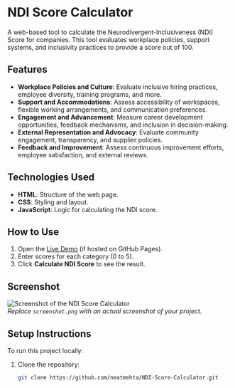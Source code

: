# NDI Score Calculator

A web-based tool to calculate the Neurodivergent-Inclusiveness (NDI) Score for companies. This tool evaluates workplace policies, support systems, and inclusivity practices to provide a score out of 100.

## Features
- **Workplace Policies and Culture**: Evaluate inclusive hiring practices, employee diversity, training programs, and more.
- **Support and Accommodations**: Assess accessibility of workspaces, flexible working arrangements, and communication preferences.
- **Engagement and Advancement**: Measure career development opportunities, feedback mechanisms, and inclusion in decision-making.
- **External Representation and Advocacy**: Evaluate community engagement, transparency, and supplier policies.
- **Feedback and Improvement**: Assess continuous improvement efforts, employee satisfaction, and external reviews.

## Technologies Used
- **HTML**: Structure of the web page.
- **CSS**: Styling and layout.
- **JavaScript**: Logic for calculating the NDI score.

## How to Use
1. Open the [Live Demo](https://neatmehta.github.io/NDI-Score-Calculator) (if hosted on GitHub Pages).
2. Enter scores for each category (0 to 5).
3. Click **Calculate NDI Score** to see the result.

## Screenshot
![Screenshot of the NDI Score Calculator](screenshot.png)  
*Replace `screenshot.png` with an actual screenshot of your project.*

## Setup Instructions
To run this project locally:
1. Clone the repository:
   ```bash
   git clone https://github.com/neatmehta/NDI-Score-Calculator.git